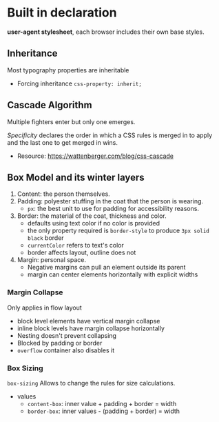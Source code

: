 # Built in declaration

**user-agent stylesheet**, each browser includes their own base styles.

## Inheritance

Most typography properties are inheritable

- Forcing inheritance `css-property: inherit;`

## Cascade Algorithm

Multiple fighters enter but only one emerges.

_Specificity_ declares the order in which a CSS rules is merged in to apply and the last one to get merged in wins.

- Resource: https://wattenberger.com/blog/css-cascade

## Box Model and its winter layers

1. Content: the person themselves.
2. Padding: polyester stuffing in the coat that the person is wearing.
   - `px`: the best unit to use for padding for accessibility reasons.
3. Border: the material of the coat, thickness and color.
   - defaults using text color if no color is provided
   - the only property required is `border-style` to produce `3px solid black` border
   - `currentColor` refers to text's color
   - border affects layout, outline does not
4. Margin: personal space.
   - Negative margins can pull an element outside its parent
   - margin can center elements horizontally with explicit widths

### Margin Collapse

Only applies in flow layout

- block level elements have vertical margin collapse
- inline block levels have margin collapse horizontally
- Nesting doesn't prevent collapsing
- Blocked by padding or border
- `overflow` container also disables it

### Box Sizing

`box-sizing` Allows to change the rules for size calculations.

- values
  - `content-box`: inner value + padding + border = width
  - `border-box`: inner values - (padding + border) = width
